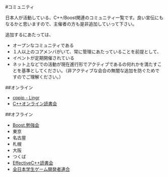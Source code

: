 #コミュニティ

日本人が活動している、C++/Boost関連のコミュニティ一覧です。良い宣伝にもなるかと思いますので、主催者の方も是非追加していって下さい。

追加するにあたっては、

- オープンなコミュニティである
- １人以上のコアメンバがいて、常に管理にあたっていることを前提として、
- イベントが定期開催されている
- ネット上などでの活動が現在進行形でアクティブであるの何れかを満たすことを基準としてください。（非アクティブな会合の無闇な追加を防ぐためですのでご理解ください。）

##オンライン

- [cppjp - Lingr](http://lingr.com/room/cppjp)
- [C++オンライン読書会](https://sites.google.com/site/boostjp/archive/cpp_online_reading)

##オフライン

- [Boost.勉強会](https://sites.google.com/site/boostjp/study_meeting)
- 東京
- 名古屋
- 札幌
- 大阪
- つくば
- [EffectiveC++読書会](https://sites.google.com/site/efcpp01/)
- [全日本学生ゲーム開発者連合](http://d.hatena.ne.jp/zengeren/)
